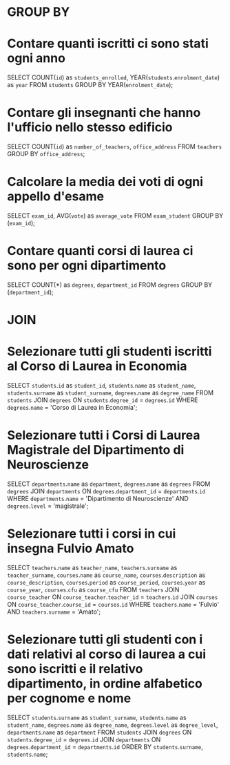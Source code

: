 # GROUP BY
# Contare quanti iscritti ci sono stati ogni anno
SELECT COUNT(`id`) as `students_enrolled`, YEAR(`students`.`enrolment_date`) as `year`
FROM `students`
GROUP BY YEAR(`enrolment_date`);

# Contare gli insegnanti che hanno l'ufficio nello stesso edificio
SELECT COUNT(`id`) as `number_of_teachers`, `office_address`
FROM `teachers`
GROUP BY `office_address`;

# Calcolare la media dei voti di ogni appello d'esame
SELECT `exam_id`, 
AVG(`vote`) as `average_vote`
FROM `exam_student`
GROUP BY (`exam_id`);

# Contare quanti corsi di laurea ci sono per ogni dipartimento
SELECT COUNT(*) as `degrees`,
`department_id`
FROM `degrees`
GROUP BY (`department_id`);


# JOIN
# Selezionare tutti gli studenti iscritti al Corso di Laurea in Economia
SELECT `students`.`id` as `student_id`,
`students`.`name` as `student_name`,
`students`.`surname` as `student_surname`,
`degrees`.`name` as `degree_name`
FROM `students`
JOIN `degrees` ON `students`.`degree_id` = `degrees`.`id`
WHERE `degrees`.`name` = 'Corso di Laurea in Economia';

# Selezionare tutti i Corsi di Laurea Magistrale del Dipartimento di Neuroscienze
SELECT `departments`.`name` as `department`,
`degrees`.`name` as `degrees`
FROM `degrees`
JOIN `departments` ON `degrees`.`department_id` = `departments`.`id`
WHERE `departments`.`name` = 'Dipartimento di Neuroscienze'
AND `degrees`.`level` = 'magistrale';

# Selezionare tutti i corsi in cui insegna Fulvio Amato
SELECT `teachers`.`name` as `teacher_name`,
`teachers`.`surname` as `teacher_surname`,
`courses`.`name` as `course_name`,
`courses`.`description` as `course_description`,
`courses`.`period` as `course_period`,
`courses`.`year` as `course_year`,
`courses`.`cfu` as `course_cfu`
FROM `teachers`
JOIN `course_teacher` ON `course_teacher`.`teacher_id` = `teachers`.`id`
JOIN `courses` ON `course_teacher`.`course_id` = `courses`.`id`
WHERE `teachers`.`name` = 'Fulvio' AND `teachers`.`surname` = 'Amato';

# Selezionare tutti gli studenti con i dati relativi al corso di laurea a cui sono iscritti e il relativo dipartimento, in ordine alfabetico per cognome e nome
SELECT `students`.`surname` as `student_surname`,
`students`.`name` as `student_name`,
`degrees`.`name` as `degree_name`,
`degrees`.`level` as `degree_level`,
`departments`.`name` as `department`
FROM `students`
JOIN `degrees` ON `students`.`degree_id` = `degrees`.`id`
JOIN `departments` ON `degrees`.`department_id` = `departments`.`id`
ORDER BY `students`.`surname`, `students`.`name`;




